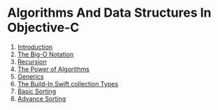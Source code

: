 # Algorithms And Data Structures In Objective-C

1. [Introduction]()
2. [The Big-O Notation]()
3. [Recursion]()
4. [The Power of Algorithms]()
5. [Generics]()
6. [The Build-In Swift collection Types]()
7. [Basic Sorting]()
8. [Advance Sorting]()

